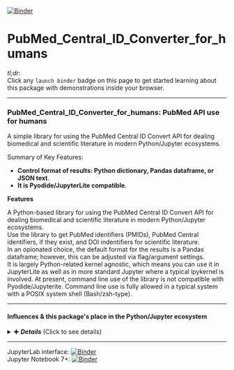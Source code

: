 [![Binder](https://mybinder.org/badge_logo.svg)](https://mybinder.org/v2/gh/fomightez/PubMed_Central_ID_Converter_for_humans/main?urlpath=%2Flab%2Ftree%2Findex.ipynb)

# PubMed_Central_ID_Converter_for_humans

*tl;dr:*  
Click any `launch binder` badge on this page to get started learning about this package with demonstrations inside your browser.

----------------

### PubMed_Central_ID_Converter_for_humans: PubMed API use for humans

A simple library for using the PubMed Central ID Convert API for dealing biomedical and scientific literature in modern Python/Jupyter ecosystems.  

Summary of Key Features:
- **Control format of results: Python dictionary, Pandas dataframe, or JSON text**.
- **It is Pyodide/JupyterLite compatible**.

**Features**

A Python-based library for using the PubMed Central ID Convert API for dealing biomedical and scientific literature in modern Python/Jupyter ecosystems.  
Use the library to get PubMed identifiers (PMIDs), PubMed Central identifiers, if they exist, and DOI indentifiers for scientific literature.  
In an opionated choice, the default format for the results is a Pandas dataframe; however, this can be adjusted via flag/argument settings.  
It is largely Python-related kernel agnostic, which means you can use it in JupyterLite as well as in more standard Jupyter where a typical ipykernel is involved. At present, command line use of the library is not compatible with Pyodide/Jupyterite. Command line use is fully allowed in a typical system with a POSIX system shell (Bash/zsh-type).    


---------


#### Influences & this package's place in the Python/Jupyter ecosystem <br>
<details>
  <summary>✚ <b><i>Details</i></b> (Click to see details)</summary>
  <p>Largely influenced by these two packages developed by others:</p>
  <ul>
    <li><a href="https://pypi.org/project/pmc-id-converter/">suqingdong's pmc-id-converter</a> (I have a demo offering for this package <a href="https://github.com/fomightez/pmc_id_converter_demo-binder">here</a> that you can run in your browser via the MyBinder service without touching your own system or logging into anything.)</li>
    <li><a href="https://pypi.org/project/pubmed-id/">nelsonaloysio's pubmed-id</a></li>
  </ul>
</details>







-----------



JupyterLab interface: [![Binder](https://mybinder.org/badge_logo.svg)](https://mybinder.org/v2/gh/fomightez/PubMed_Central_ID_Converter_for_humans/main?urlpath=%2Flab%2Ftree%2Findex.ipynb)  
Jupyter Notebook 7+:  [![Binder](https://mybinder.org/badge_logo.svg)](https://mybinder.org/v2/gh/fomightez/PubMed_Central_ID_Converter_for_humans/main?urlpath=%2Ftree%2Findex.ipynb)
